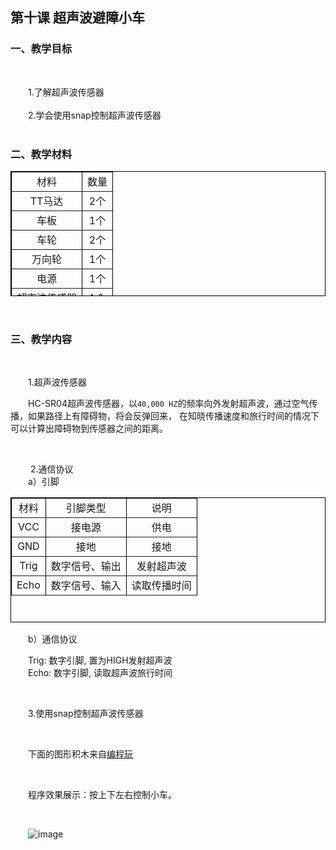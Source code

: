 ## 第十课 超声波避障小车
### 一、教学目标

</br>

&emsp;&emsp;1.了解超声波传感器</br>
</br>
&emsp;&emsp;2.学会使用snap控制超声波传感器</br>
</br>
### 二、教学材料
<table border="1px" align="center" bordercolor="black" width="260px" height="200px">
    <tr align="center">
        <td>材料</td>
        <td>数量</td>
    </tr>
    <tr align="center">
        <td>TT马达</td>
        <td>2个</td>
    </tr>
        <tr align="center">
        <td>车板</td>
        <td>1个</td>
    </tr>
    <tr align="center">
        <td>车轮</td>
        <td>2个</td>
    </tr>
    <tr align="center">
        <td>万向轮</td>
        <td>1个</td>
    </tr>
    <tr align="center">
        <td>电源</td>
        <td>1个</td>
    </tr>
    <tr align="center">
        <td>超声波传感器</td>
        <td>1个</td>
    </tr>
</table>

</br>

### 三、教学内容
</br>

&emsp;&emsp;1.超声波传感器

&emsp;&emsp;HC-SR04超声波传感器，以`40,000 HZ`的频率向外发射超声波，通过空气传播，如果路径上有障碍物，将会反弹回来，
在知晓传播速度和旅行时间的情况下可以计算出障碍物到传感器之间的距离。

</br>

&emsp;&emsp; 2.通信协议
</br>
&emsp;&emsp;a）引脚

<table border="1px" align="center" bordercolor="black" width="460px" height="200px">
    <tr align="center">
        <td>材料</td>
        <td>引脚类型</td>
         <td>说明</td>
    </tr>
    <tr align="center">
        <td>VCC</td>
        <td>接电源</td>
         <td>供电</td>
    </tr>
        <tr align="center">
        <td>GND</td>
        <td>接地</td>
         <td>接地</td>
    </tr>
    <tr align="center">
        <td>Trig </td>
        <td>数字信号、输出</td>
         <td>发射超声波</td>
    </tr>
    <tr align="center">
        <td>Echo</td>
        <td>数字信号、输入</td>
         <td>读取传播时间</td>
    </tr>
</table>

&emsp;&emsp;b）通信协议

&emsp;&emsp;Trig: 数字引脚, 置为HIGH发射超声波</br>
&emsp;&emsp;Echo: 数字引脚, 读取超声波旅行时间

</br>

&emsp;&emsp;3.使用snap控制超声波传感器</br>

</br>

&emsp;&emsp;下面的图形积木来自[编程玩](http://www.manykit.com/codeplay/#/snap?=164)</br>

</br>

&emsp;&emsp;程序效果展示：按上下左右控制小车。<br>

</br>

&emsp;&emsp;![image](http://www.manykit.com/public/courseimg/2-10-1.png)
